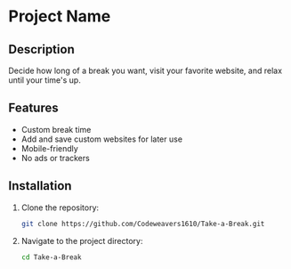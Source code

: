 # Project Name

## Description

Decide how long of a break you want, visit your favorite website, and relax until your time's up.

## Features

- Custom break time
- Add and save custom websites for later use
- Mobile-friendly
- No ads or trackers

## Installation

1. Clone the repository:
   ```bash
   git clone https://github.com/Codeweavers1610/Take-a-Break.git
   ```
2. Navigate to the project directory:
   ```bash
   cd Take-a-Break
   ```

